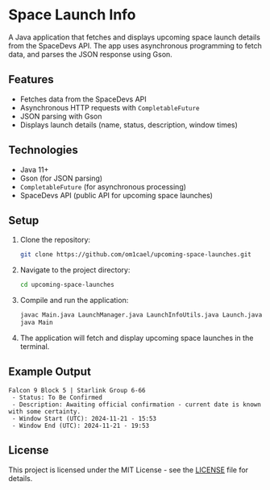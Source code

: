 # Space Launch Info
A Java application that fetches and displays upcoming space launch details from the SpaceDevs API. The app uses asynchronous programming to fetch data, and parses the JSON response using Gson.

## Features
- Fetches data from the SpaceDevs API
- Asynchronous HTTP requests with `CompletableFuture`
- JSON parsing with Gson
- Displays launch details (name, status, description, window times)

## Technologies
- Java 11+
- Gson (for JSON parsing)
- `CompletableFuture` (for asynchronous processing)
- SpaceDevs API (public API for upcoming space launches)

## Setup

1. Clone the repository:
    ```bash
    git clone https://github.com/om1cael/upcoming-space-launches.git
    ```

2. Navigate to the project directory:
    ```bash
    cd upcoming-space-launches
    ```

3. Compile and run the application:
    ```bash
    javac Main.java LaunchManager.java LaunchInfoUtils.java Launch.java LaunchStatus.java
    java Main
    ```

4. The application will fetch and display upcoming space launches in the terminal.

## Example Output
```
Falcon 9 Block 5 | Starlink Group 6-66
 - Status: To Be Confirmed
 - Description: Awaiting official confirmation - current date is known with some certainty.
 - Window Start (UTC): 2024-11-21 - 15:53
 - Window End (UTC): 2024-11-21 - 19:53
```

## License
This project is licensed under the MIT License - see the [LICENSE](LICENSE) file for details.
